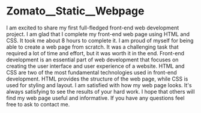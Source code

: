 # Zomato__Static__Webpage
I am excited to share my first full-fledged front-end web development project.
I am glad that I complete my front-end web page using HTML and CSS.
It took me about 8 hours to complete it. 
I am proud of myself for being able to create a web page from scratch. 
It was a challenging task that required a lot of time and effort, but it was worth it in the end.
Front-end development is an essential part of web development that focuses on creating the user interface and user experience of a website. 
HTML and CSS are two of the most fundamental technologies used in front-end development. 
HTML provides the structure of the web page, while CSS is used for styling and layout.
I am satisfied with how my web page looks. 
It's always satisfying to see the results of your hard work. 
I hope that others will find my web page useful and informative. 
If you have any questions feel free to ask to contact me.
